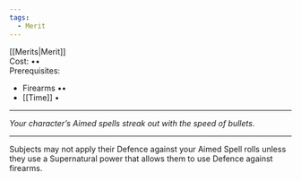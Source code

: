 ```yaml
---
tags:
  - Merit
---
```


[[Merits|Merit]]\
Cost: ••\
Prerequisites:
- Firearms ••
- [[Time]] •

---

_Your character’s Aimed spells streak out with the speed of bullets._

---

Subjects may not apply their Defence against your Aimed Spell rolls unless they use a Supernatural power that allows them to use Defence against firearms.